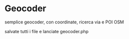 Geocoder
========

semplice geocoder, con coordinate, ricerca via e POI OSM

salvate tutti i file e lanciate geocoder.php
